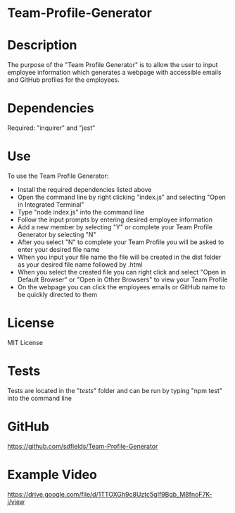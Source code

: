 # Team-Profile-Generator

# Description
The purpose of the "Team Profile Generator" is to allow the user to input employee information which generates a webpage with accessible emails and GitHub profiles for the employees.

# Dependencies
Required: "inquirer" and "jest"

# Use
To use the Team Profile Generator:    
* Install the required dependencies listed above  
* Open the command line by right clicking "index.js" and selecting "Open in Integrated Terminal"  
* Type "node index.js" into the command line  
* Follow the input prompts by entering desired employee information  
* Add a new member by selecting "Y" or complete your Team Profile Generator by selecting "N"  
* After you select "N" to complete your Team Profile you will be asked to enter your desired file name  
* When you input your file name the file will be created in the dist folder as your desired file name followed by .html  
* When you select the created file you can right click and select "Open in Default Browser" or "Open in Other Browsers" to view your Team Profile  
* On the webpage you can click the employees emails or GitHub name to be quickly directed to them

# License
MIT License

# Tests
Tests are located in the "_tests_" folder and can be run by typing "npm test" into the command line

# GitHub
https://github.com/sdfields/Team-Profile-Generator

# Example Video
https://drive.google.com/file/d/1TTOXGh9c8Uztc5gIf9Bgb_M8fnoF7K-j/view